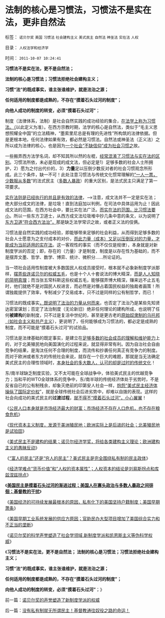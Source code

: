 # 法制的核心是习惯法，习惯法不是实在法，更非自然法

标签： `诺贝尔奖` `美国` `习惯法` `社会建构主义` `美式民主` `自然法` `神圣法` `实在法` `人权` 

目录： `人权法学和经济学`

时间： `2011-10-07 10:24:41`

**习惯法不是实在法，更不是自然法；**

**法制的核心是习惯法；习惯法拒绝社会建构主义；**

**习惯“法”的既成事实，谁主张谁维护，就是法治之源；**

**任何适用的制度都是成熟的，不存在“摸着石头过河的制度”；**

**向他人成功的制度的转变，必须“摸着石头过河”**；

制度（法律体系，法制）是社会自然实践的成功经验的集合，[在法学上称为习惯法。（](../../../2010/10/23/民主就是法治；法学研究民主.md)以此定义为准）。在西方宗教时期，法学的核心是自然法，类似于“毛主义思想照耀全中国”的立法精神，“墨索里尼总是有理的先进性”所构筑的法律依据。但是更根本地，任何法律如果有效，都必然是习惯法。自然法或神圣法（正义法）之所以成为法律的核心，也是因为[一个社会“不缺信仰”成为社会习惯之](../../../2010/11/19/信神者的暴行，不缺信仰的宗教战争.md)故。

一些搬弄西方法学名词，却不知其所以然的左棍，[经常混淆了习惯法与实在法的区别](../../../2010/8/1/人权法学并不关心“正义”;美国人权法则和枪械管制.md)。习惯法所依，未必是现成的成文法，但必定是1）足够多数的社会人士所拥护，2）愿为之付出代价的，3）**力量**足以压倒少数反对者的社会习惯观念所形成。此三个条件，缺一不可！此处注意习惯法与传统文化惯常理解的[“一人一票，少数服从多数](../../../2009/6/29/法式民主可能方便了民粹希特勒上台.md)”的法式民主（[多数人暴政](http://hi.baidu.com/darthchn/blog/item/58b04e0295a3e1e208fa93f8.html)）的重大区别，是法式民主只满足了第一项要求。

[实在法则是已经执行的并且是有效的法律](../../../2010/8/1/实在法（体）与善恶无关及革命的误区.md)，——>注意，成文法并不一定是实在法；绝大部分成文的法律，是垃圾！直到法庭加以判例，在司法中具体运用为止！因此成文法的范围，在西方社会中，要比实在法广泛。[而实在法的范围，比习惯法要小](../../../2010/7/31/西方政治学指政体学，东方政治学是厚黑学.md)。所以一些东方卫道士，从西方成文法垃圾堆中抄几条中意的条文，以为说明了[东方卫道“符合西方法治”，](../../../2011/4/27/我国记者论证西方严厉管制互联网.md)那是缺乏法学常识之故，或者正义法的伎俩。

习惯法是自然实践的成功经验，即能够带来足够的社会利益，从而得到足够多数的社会人士愿意为之支付成本的对价，[而此力量（成本）又足以压倒反对的力量，才能成为当前适用的实在法](../../../2011/4/23/法治弥合社会；人治制造分裂.md)。这一客观性的事实（而不仅仅是规律），本身就是对新制度学派的否定；即，存在的（力量）才是制度，制度是以存在性为基础的，而不是摆弄文墨、哲学、数学、博弈、统计、微积分……所论证的。

当一项社会适用性制度被大多数国民人权成员接受时，根本就不必象新制度学派那样，[摆弄些连诺贝尔的权威五毛](../../../2009/7/27/离不开哲学理论的文化离不开权威的N代宗师.md)，也是十个人十套说法的博大精深，[而是人人知晓的简明真理](../../../2009/1/24/经济很简单，政治很简单，科学很简单，真理很简单.md)；而当张五常科斯这些权威五毛，能够摆弄博大精深，赚来远不止五毛时，他们就绝不是对国民人权进言，而必然是对僭占着国民权益的独裁者画策！所谓独裁提供了效率，专制减少了交易成本，只不过是同样的公有制哲学，而已！

习惯法的既成事实[，既说明了法治的力量从何而来](../../../2009/10/17/人权是经济学概念.md)，也否定了法治乃是某些先知贤达密室谋划；否定了法治制度（无论新旧）绝非任何理论的建构所成，也说明了任何**被建构**的新制度，只不过是复活中世纪的，甚至是更古老的[原始奴隶制的乌托邦（如社会主义和共产主义](../../../2009/9/28/中国怀旧复古的乌托邦传统文化.md)），更说明了，任何能够成为习惯法的，都必定是成熟的制度，而不可能是“摸着石头过河”的试验品。

习惯法是法律基础的既定事实，是建立在[足够多数的社会成员的理解和维护能力](../../../2009/9/3/谁主张谁维护，妥协是实力平衡的结果.md)上的，对于北美殖民地向美国演化的过程来说，就显得非常有利。因为自治社会自由竞争的结果，是淘汰任何不合理的制度，而流传和抄袭任何真正有竞争力的制度。而对于欧洲或者东方的传统社会来说，就存在一个巨大的难题，那就是当无法确定美式民主的合理性领域时，[本身社会的多大数人，认可的却是过时的传统文化](../../../2011/7/22/股市中的国民劣根性体现的后发劣势.md)！

东/南半球缺乏制度实验，又不太可能在全球战争中，体验美式民主的优越竞争力；当和平的WTO全球体系的竞争中，东/南半球的传统经济体处于劣势时，不是反省自已的公有制残余，却象灭绝前的印第安人社会一样，[抱怨“美式民主经济体操纵了国际定价权](../../../2011/1/20/富美国买生活品，穷中国买奢侈品.md)”，就是全球传统社会后进劣势中，却难以自拨的表现。这样的社会向成功的美式民主的**过渡过程**，[就不得不“摸着石头过河”，小心翼翼](../../../2010/3/21/中国的民主要慢慢来！摸着石头过河是真理！.md)！

《[公民人口本身就是市场经济最大的财富；市场经济不存在人口危机，也不存在粮食危机](../../../2011/10/3/公民人口本身就是市场经济最大的财富.md)》

《[现代资本主义制度，发源于美洲殖民地；欧洲实际上是后进的社会；北美殖民地是试验田](../../../2011/10/3/欧洲是民主的后进社会；现代资本主义制度发源于美洲殖民地.md)》

《[美式民主不是建构的结果；诺贝尔经济学奖，将给各类建构主义理论；欧洲建构主义的愚昧反动](../../../2011/10/3/欧洲传统的愚昧反动，诺贝尔经济学奖的学术权威！.md)》

《[“富人的民主”还是“穷人的民主”？美式民主是完全围绕私有制的民主政体](../../../2011/10/5/美国“富人的民主”还是“穷人的民主”？.md)》

《[经济学难点“货币价值”和“人权的资本属性”；人权资本的结论是刘易斯拐点和库兹涅兹拐点](../../../2011/10/5/经济学两个难点,库兹涅兹拐点和民工荒.md)》

《[**美国民主是摸着石头过河的渐进过程；美国人在寡头政治与多数人暴政之间徘徊；基督教的干扰**](../../../2011/10/5/基督教干扰了美式民主的渐进过程.md)》

《[美国经济的可持续发展最根本的原因，私有化下的美国坚持户籍制度；美国早期萧条](../../../2011/10/6/美国经济的可持续发展原因在“人权私有”，早期的萧条.md)》

《[美国早期工业系统发展的供应方原因；官助民办大型项目增加了美国综合实力和不正当的垄断](../../../2011/10/6/南北战争到两次世界大战的各国综合国力的内在规律.md)》

《[诺贝尔奖的科学声誉塑造了社会学领域,新制度学派和凯恩斯主义等伪科学权威](../../../2011/10/7/诺贝尔奖的声誉塑造了新制度学派的权威.md)》

《**习惯法不是实在法，更不是自然法； 法制的核心是习惯法；习惯法拒绝社会建构主义；**

**习惯“法”的既成事实，谁主张谁维护，就是法治之源；**

**任何适用的制度都是成熟的，不存在“摸着石头过河的制度”；**

**向他人成功的制度的转变，必须“摸着石头过河”**；》



前一篇：[诺贝尔奖的声誉塑造了新制度学派的权威](../../../2011/10/7/诺贝尔奖的声誉塑造了新制度学派的权威.md)

后一篇：[没有私有制就无所谓民主！基督教通往奴役之路的命运！](../../../2011/10/7/没有私有制就无所谓民主！基督教通往奴役之路的命运！.md)